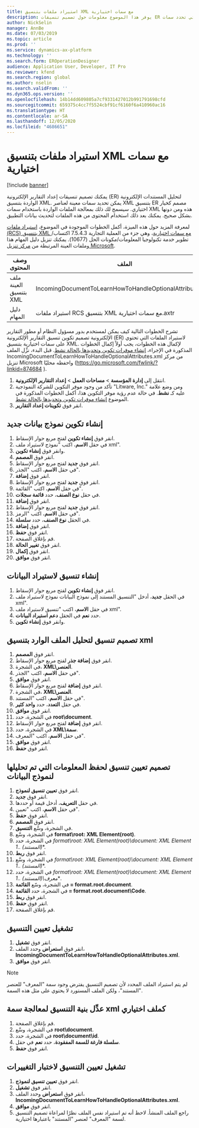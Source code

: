 ```yaml
---
title: استيراد ملفات بتنسيق XML مع سمات اختيارية
description: يوفر هذا الموضوع معلومات حول تصميم تنسيقات ER التي تحدد سمات XML لتحليل المستندات الإلكترونية الواردة بتنسيق XML.
author: NickSelin
manager: AnnBe
ms.date: 07/03/2019
ms.topic: article
ms.prod: ''
ms.service: dynamics-ax-platform
ms.technology: ''
ms.search.form: EROperationDesigner
audience: Application User, Developer, IT Pro
ms.reviewer: kfend
ms.search.region: global
ms.author: nselin
ms.search.validFrom: ''
ms.dyn365.ops.version: ''
ms.openlocfilehash: 14b14dd609805a7cf9331427012b991791698cfd
ms.sourcegitcommit: 659375c4cc7f5524cbf91cf6160f6a410960ac16
ms.translationtype: HT
ms.contentlocale: ar-SA
ms.lasthandoff: 12/05/2020
ms.locfileid: "4686651"
---
```

# <a name="import-files-in-xml-format-with-optional-attributes"></a>استيراد ملفات بتنسيق XML مع سمات اختيارية

[!include [banner](../includes/banner.md)]

يمكنك تصميم تنسيقات إعداد التقارير الإلكترونية (ER) لتحليل المستندات الإلكترونية الواردة بتنسيق XML. يمكن تحديد سمات معينة لعناصر XML بتنسيق ER مصمم كخيار اختياري. سيسمح لك ذلك بمعالجة الملفات الواردة باستخدام سمات XML هذه ومن دونها بشكل صحيح. يمكنك بعد ذلك استخدام المحتوى من هذه الملفات لتحديث بيانات التطبيق.

لمعرفة المزيد حول هذه الميزة، أكمل الخطوات الموجودة في الموضوع، [استيراد ملفات (RCS) بتنسيق XML مع سمات اختيارية](tasks/import-files-xml-format-optional-attributes.md)، وهي جزء من العملية التجارية 7.5.4.3 اكتساب/تطوير خدمة تكنولوجيا المعلومات/مكونات الحل (10677). يمكنك تنزيل دليل المهام هذا وملفات العينة المرتبطة من [مركز تنزيل Microsoft](https://go.microsoft.com/fwlink/?linkid=874684).


| وصف المحتوى       | الملف                                                         |
|---------------------------|--------------------------------------------------------------|
| ملف العينة بتنسيق XML | IncomingDocumentToLearnHowToHandleOptionalAttributes.xml     |
| دليل المهام                | استيراد ملفات RCS بتنسيق XML مع سمات اختيارية.axtr |


تشرح الخطوات التالية كيف يمكن لمستخدم بدور مسؤول النظام أو مطور التقارير الإلكترونية تصميم تكوين تنسيق التقارير الإلكترونية (ER) لاستيراد الملفات التي تحتوي على سمات اختيارية بتنسيق XML. لإكمال هذه الخطوات، يجب أولاً إكمال الخطوات المذكورة في الإجراء، [إنشاء موفرات تكوين وتحديدها بالحالة نشط](tasks/er-configuration-provider-mark-it-active-2016-11.md). قبل البدء، نزِّل الملف IncomingDocumentToLearnHowToHandleOptionalAttributes.xml من مركز تنزيل Microsoft واحفظه محليًا (https://go.microsoft.com/fwlink/?linkid=874684 ).

1. انتقل إلى **إدارة المؤسسة** > **مساحات العمل‬** > **إعداد التقارير الإلكترونية**‬.
2. تأكد من وجود موفر التكوين للشركة النموذجية "Litware, Inc." ومن وضع علامة عليه كـ **نشط**. في حالة عدم رؤية موفر التكوين هذا، أكمل الخطوات المذكورة في الموضوع [إنشاء موفرات تكوين وتحديدها بالحالة نشط‬](tasks/er-configuration-provider-mark-it-active-2016-11.md).
3. انقر فوق **تكوينات إعداد التقارير‬**.

## <a name="create-a-new-data-model-configuration"></a>إنشاء تكوين نموذج بيانات جديد
1. انقر فوق **إنشاء تكوين** لفتح مربع حوار الإسقاط‬.
2. في حقل **الاسم**، اكتب "نموذج لاستيراد ملف xml".
3. وانقر فوق **إنشاء تكوين**.
4. انقر فوق **المصمم**.
5. انقر فوق **جديد**  لفتح مربع حوار الإسقاط‬.
6. في حقل **الاسم**، اكتب "الجذر"‬.
7. انقر فوق **إضافة**.
8. انقر فوق **جديد**  لفتح مربع حوار الإسقاط‬.
9. في حقل **الاسم**، اكتب "القائمة"‬.
10.    في حقل **نوع الصنف**، حدد **قائمة سجلات**.
11.    انقر فوق **إضافة**.
12.    انقر فوق **جديد**  لفتح مربع حوار الإسقاط‬.
13.    في حقل **الاسم**، اكتب "الرمز".
14.    في الحقل **نوع الصنف**، حدد **سلسلة**.
15.    انقر فوق **إضافة**.
16.    انقر فوق **حفظ**.
17.    قم بإغلاق الصفحة.
18.    انقر فوق **تغيير الحالة**.
19.    انقر فوق **إكمال**.
20.    انقر فوق **موافق**.

## <a name="create-a-format-for-data-import"></a>إنشاء تنسيق لاستيراد البيانات
1. انقر فوق **إنشاء تكوين** لفتح مربع حوار الإسقاط‬.
2. في الحقل **جديد**، أدخل "التنسيق المستند إلى نموذج البيانات نموذج لاستيراد ملف xml".
3. في حقل **الاسم**، اكتب "تنسيق لاستيراد ملف xml". 
4. حدد **نعم** في الحقل **دعم استيراد البيانات**.
5. وانقر فوق **إنشاء تكوين**.

## <a name="design-a-format-to-parse-incoming-file-in-xml-format"></a>تصميم تنسيق لتحليل الملف الوارد بتنسيق xml
1. انقر فوق **المصمم**.
2. انقر فوق **إضافة جذر** لفتح مربع حوار الإسقاط‬.
3. في الشجرة، **XML\العنصر**.
4. في حقل **الاسم**، اكتب "الجذر"‬.
5. انقر فوق **موافق**.
6. انقر فوق **إضافة** لفتح مربع حوار الإسقاط.
7. في الشجرة، **XML\العنصر**.
8. في حقل **الاسم**، اكتب "المستند".
9. في حقل **التعدد**، حدد **واحد كثير‬**.
10.    انقر فوق **موافق**.
11.    في الشجرة، حدد **root\document**.
12.    انقر فوق **إضافة** لفتح مربع حوار الإسقاط.
13.    في الشجرة، حدد **XML\سمة**.
14.    في حقل **الاسم**، اكتب "المعرف".
15.    انقر فوق **موافق**.
16.    انقر فوق **حفظ**.

## <a name="design-a-format-mapping-to-save-parsed-information-to-data-model"></a>تصميم تعيين تنسيق لحفظ المعلومات التي تم تحليلها لنموذج البيانات
1.    انقر فوق **تعيين تنسيق لنموذج‬**.
2.    انقر فوق **جديد**.
3.    في حقل **التعريف**، أدخل قيمة أو حددها.
4.    في حقل **الاسم**، اكتب "تعيين".
5.    انقر فوق **حفظ**.
6.    انقر فوق **المصمم**.
7.    في الشجرة، وسَّع **التنسيق**.
8.    في الشجرة، وسَّع **format\root: XML Element(root)**.
9.    في الشجرة، حدد **format\root: XML Element(root)\document: XML Element 1..* (المستند)**.
10.    انقر فوق **ربط**.
11.    في الشجرة، وسَّع **format\root: XML Element(root)\document: XML Element 1..* (المستند)**.
12.    في الشجرة، حدد **format\root: XML Element(root)\document: XML Element 1..* (المستند)\معرف**.
13.    في الشجرة، وسّع **القائمة = format.root.document**.
14.    في الشجرة، حدد **القائمة = format.root.document\Code**.
15.    انقر فوق **ربط**.
16.    انقر فوق **حفظ**.
17.    قم بإغلاق الصفحة.

## <a name="run-format-mapping"></a>تشغيل تعيين التنسيق
1. انقر فوق **تشغيل**.
2. انقر فوق **استعراض** وحدد الملف، **IncomingDocumentToLearnHowToHandleOptionalAttributes.xml**.
3. انقر فوق **موافق**.

> [!NOTE]
> لم يتم استيراد الملف المحدد لأن تصميم التنسيق يفترض وجود سمة "المعرف" للعنصر "المستند"، ولكن الملف المستورد لا يحتوي على مثل هذه السمة.

## <a name="modify-format-structure-to-handle-xml-attribute-as-optional"></a>عدِّل بنية التنسيق لمعالجة سمة xml كملف اختياري
1. قم بإغلاق الصفحة.
2. في الشجرة، وسَّع **root\document**.
3. في الشجرة، حدد **root\document\id**.
4. في حقل **‎سلسلة فارغة للسمة المفقودة**، حدد **نعم**.
5. انقر فوق **حفظ**.

## <a name="run-format-mapping-to-test-changes"></a>تشغيل تعيين التنسيق لاختبار التغييرات
1. انقر فوق **تعيين تنسيق لنموذج‬**.
2. انقر فوق **تشغيل**.
3. انقر فوق **استعراض** وحدد الملف، **IncomingDocumentToLearnHowToHandleOptionalAttributes.xml**.
4. انقر فوق **موافق**.
5. راجع الملف المنشأ. لاحظ أنه تم استيراد نفس الملف نظرًا لمراعاة تصميم التنسيق لسمة "المعرف" لعنصر "المستند" باعتبارها اختيارية.
